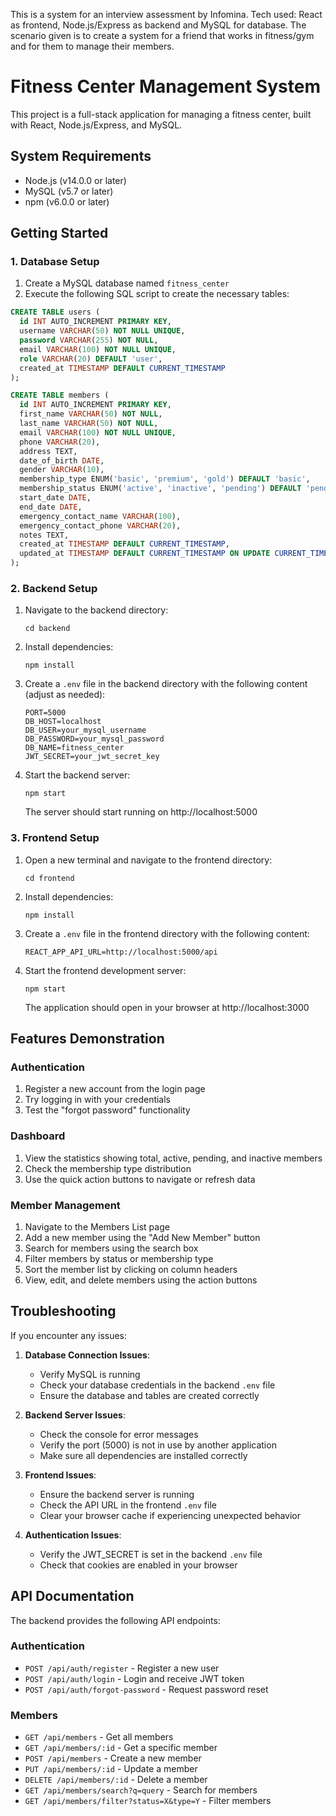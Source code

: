 This is a system for an interview assessment by Infomina.
Tech used: React as frontend, Node.js/Express as backend and MySQL for database.
The scenario given is to create a system for a friend that works in fitness/gym and for them to manage their members.

# Fitness Center Management System

This project is a full-stack application for managing a fitness center, built with React, Node.js/Express, and MySQL.

## System Requirements

- Node.js (v14.0.0 or later)
- MySQL (v5.7 or later)
- npm (v6.0.0 or later)

## Getting Started

### 1. Database Setup

1. Create a MySQL database named `fitness_center`
2. Execute the following SQL script to create the necessary tables:

```sql
CREATE TABLE users (
  id INT AUTO_INCREMENT PRIMARY KEY,
  username VARCHAR(50) NOT NULL UNIQUE,
  password VARCHAR(255) NOT NULL,
  email VARCHAR(100) NOT NULL UNIQUE,
  role VARCHAR(20) DEFAULT 'user',
  created_at TIMESTAMP DEFAULT CURRENT_TIMESTAMP
);

CREATE TABLE members (
  id INT AUTO_INCREMENT PRIMARY KEY,
  first_name VARCHAR(50) NOT NULL,
  last_name VARCHAR(50) NOT NULL,
  email VARCHAR(100) NOT NULL UNIQUE,
  phone VARCHAR(20),
  address TEXT,
  date_of_birth DATE,
  gender VARCHAR(10),
  membership_type ENUM('basic', 'premium', 'gold') DEFAULT 'basic',
  membership_status ENUM('active', 'inactive', 'pending') DEFAULT 'pending',
  start_date DATE,
  end_date DATE,
  emergency_contact_name VARCHAR(100),
  emergency_contact_phone VARCHAR(20),
  notes TEXT,
  created_at TIMESTAMP DEFAULT CURRENT_TIMESTAMP,
  updated_at TIMESTAMP DEFAULT CURRENT_TIMESTAMP ON UPDATE CURRENT_TIMESTAMP
);
```

### 2. Backend Setup

1. Navigate to the backend directory:
   ```
   cd backend
   ```

2. Install dependencies:
   ```
   npm install
   ```

3. Create a `.env` file in the backend directory with the following content (adjust as needed):
   ```
   PORT=5000
   DB_HOST=localhost
   DB_USER=your_mysql_username
   DB_PASSWORD=your_mysql_password
   DB_NAME=fitness_center
   JWT_SECRET=your_jwt_secret_key
   ```

4. Start the backend server:
   ```
   npm start
   ```
   The server should start running on http://localhost:5000

### 3. Frontend Setup

1. Open a new terminal and navigate to the frontend directory:
   ```
   cd frontend
   ```

2. Install dependencies:
   ```
   npm install
   ```

3. Create a `.env` file in the frontend directory with the following content:
   ```
   REACT_APP_API_URL=http://localhost:5000/api
   ```

4. Start the frontend development server:
   ```
   npm start
   ```
   The application should open in your browser at http://localhost:3000

## Features Demonstration

### Authentication
1. Register a new account from the login page
2. Try logging in with your credentials
3. Test the "forgot password" functionality

### Dashboard
1. View the statistics showing total, active, pending, and inactive members
2. Check the membership type distribution
3. Use the quick action buttons to navigate or refresh data

### Member Management
1. Navigate to the Members List page
2. Add a new member using the "Add New Member" button
3. Search for members using the search box
4. Filter members by status or membership type
5. Sort the member list by clicking on column headers
6. View, edit, and delete members using the action buttons

## Troubleshooting

If you encounter any issues:

1. **Database Connection Issues**:
   - Verify MySQL is running
   - Check your database credentials in the backend `.env` file
   - Ensure the database and tables are created correctly

2. **Backend Server Issues**:
   - Check the console for error messages
   - Verify the port (5000) is not in use by another application
   - Make sure all dependencies are installed correctly

3. **Frontend Issues**:
   - Ensure the backend server is running
   - Check the API URL in the frontend `.env` file
   - Clear your browser cache if experiencing unexpected behavior

4. **Authentication Issues**:
   - Verify the JWT_SECRET is set in the backend `.env` file
   - Check that cookies are enabled in your browser

## API Documentation

The backend provides the following API endpoints:

### Authentication
- `POST /api/auth/register` - Register a new user
- `POST /api/auth/login` - Login and receive JWT token
- `POST /api/auth/forgot-password` - Request password reset

### Members
- `GET /api/members` - Get all members
- `GET /api/members/:id` - Get a specific member
- `POST /api/members` - Create a new member
- `PUT /api/members/:id` - Update a member
- `DELETE /api/members/:id` - Delete a member
- `GET /api/members/search?q=query` - Search for members
- `GET /api/members/filter?status=X&type=Y` - Filter members
